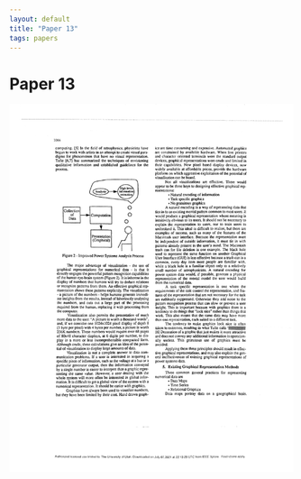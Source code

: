 ```yaml
---
layout: default
title: "Paper 13"
tags: papers
---
```


# Paper 13

<img src="/assets/scans/13.png" alt="Page with chartjunk removed" width="800"/>
